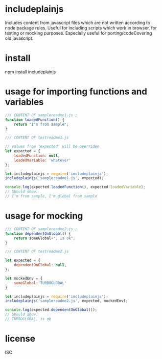 # includeplainjs
Includes content from javascript files which are not written according to node package rules.
Useful for including scripts which work in browser, for testing or mocking purposes.
Especially useful for porting/codeCovering old javascript.

# install

npm install includeplainjs

# usage for importing functions and variables
```js
/// CONTENT OF samplereadme1.js ; 
function loadedFunction() {
    return "I'm from sample";
}

/// CONTENT OF testreadme1.js

// values from 'expected' will be overriden
let expected = {
    loadedFunction: null,
    loadedVariable: 'whatever'
};

let includeplainjs = require('includeplainjs');
includeplainjs('samplereadme1.js', expected);

console.log(expected.loadedFunction(), expected.loadedVariable);
// Should show:
// I'm from sample, I'm global from sample
```

# usage for mocking
```js
/// CONTENT OF samplereadme2.js ;
function dependentOnGlobal() {
    return someGlobal+", is ok";
}

/// CONTENT OF testreadme2.js

let expected = {
    dependentOnGlobal: null,
};

let mockedEnv = {
    someGlobal:'TURBOGLOBAL'
}

let includeplainjs = require('includeplainjs');
includeplainjs('samplereadme2.js', expected, mockedEnv);

console.log(expected.dependentOnGlobal());
// Should show:
// TURBOGLOBAL, is ok
```
# license
ISC